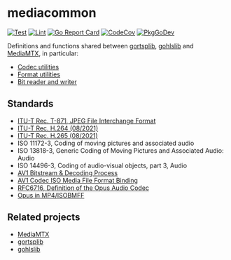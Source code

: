 # mediacommon

[![Test](https://github.com/bluenviron/mediacommon/workflows/test/badge.svg)](https://github.com/bluenviron/mediacommon/actions?query=workflow:test)
[![Lint](https://github.com/bluenviron/mediacommon/workflows/lint/badge.svg)](https://github.com/bluenviron/mediacommon/actions?query=workflow:lint)
[![Go Report Card](https://goreportcard.com/badge/github.com/bluenviron/mediacommon)](https://goreportcard.com/report/github.com/bluenviron/mediacommon)
[![CodeCov](https://codecov.io/gh/bluenviron/mediacommon/branch/main/graph/badge.svg)](https://app.codecov.io/gh/bluenviron/mediacommon/branch/main)
[![PkgGoDev](https://pkg.go.dev/badge/github.com/bluenviron/mediacommon)](https://pkg.go.dev/github.com/bluenviron/mediacommon#pkg-index)

Definitions and functions shared between [gortsplib](https://github.com/bluenviron/gortsplib), [gohlslib](https://github.com/bluenviron/gohlslib) and [MediaMTX](https://github.com/bluenviron/mediamtx), in particular:

* [Codec utilities](https://pkg.go.dev/github.com/bluenviron/mediacommon/pkg/codecs)
* [Format utilities](https://pkg.go.dev/github.com/bluenviron/mediacommon/pkg/formats)
* [Bit reader and writer](https://pkg.go.dev/github.com/bluenviron/mediacommon/pkg/bits)

## Standards

* [ITU-T Rec. T-871, JPEG File Interchange Format](https://www.itu.int/rec/dologin_pub.asp?lang=e&id=T-REC-T.871-201105-I!!PDF-E&type=items)
* [ITU-T Rec. H.264 (08/2021)](https://www.itu.int/rec/dologin_pub.asp?lang=e&id=T-REC-H.264-202108-I!!PDF-E&type=items)
* [ITU-T Rec. H.265 (08/2021)](https://www.itu.int/rec/dologin_pub.asp?lang=e&id=T-REC-H.265-202108-I!!PDF-E&type=items)
* ISO 11172-3, Coding of moving pictures and associated audio
* ISO 13818-3, Generic Coding of Moving Pictures and Associated Audio: Audio
* ISO 14496-3, Coding of audio-visual objects, part 3, Audio
* [AV1 Bitstream & Decoding Process](https://aomediacodec.github.io/av1-spec/av1-spec.pdf)
* [AV1 Codec ISO Media File Format Binding](https://aomediacodec.github.io/av1-isobmff)
* [RFC6716, Definition of the Opus Audio Codec](https://datatracker.ietf.org/doc/html/rfc6716)
* [Opus in MP4/ISOBMFF](https://opus-codec.org/docs/opus_in_isobmff.html)

## Related projects

* [MediaMTX](https://github.com/bluenviron/mediamtx)
* [gortsplib](https://github.com/bluenviron/gortsplib)
* [gohlslib](https://github.com/bluenviron/gohlslib)
